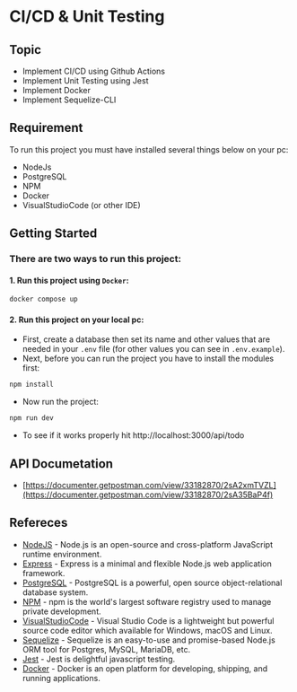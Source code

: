 # CI/CD & Unit Testing

## Topic
- Implement CI/CD using Github Actions
- Implement Unit Testing using Jest
- Implement Docker
- Implement Sequelize-CLI

## Requirement
To run this project you must have installed several things below on your pc:
- NodeJs
- PostgreSQL
- NPM
- Docker
- VisualStudioCode (or other IDE)

## Getting Started
### There are two ways to run this project:
#### 1. Run this project using `Docker`:
```sh
docker compose up
```
#### 2. Run this project on your local pc:
- First, create a database then set its name and other values that are needed in your `.env` file (for other values you can see in `.env.example`).
- Next, before you can run the project you have to install the modules first:
```sh
npm install
```
- Now run the project:
```sh
npm run dev
```
- To see if it works properly hit http://localhost:3000/api/todo

## API Documetation
- [https://documenter.getpostman.com/view/33182870/2sA2xmTVZL](https://documenter.getpostman.com/view/33182870/2sA35BaP4f)

## Refereces
- [NodeJS](https://nodejs.org/en/learn/getting-started/introduction-to-nodejs) - Node.js is an open-source and cross-platform JavaScript runtime environment.
- [Express](https://expressjs.com/en/5x/api.html) - Express is a minimal and flexible Node.js web application framework.
- [PostgreSQL](https://www.postgresql.org/) - PostgreSQL is a powerful, open source object-relational database system.
- [NPM](https://docs.npmjs.com/about-npm) - npm is the world's largest software registry used to manage private development.
- [VisualStudioCode](https://code.visualstudio.com/docs) - Visual Studio Code is a lightweight but powerful source code editor which available for Windows, macOS and Linux.
- [Sequelize](https://sequelize.org/) - Sequelize is an easy-to-use and promise-based Node.js ORM tool for Postgres, MySQL, MariaDB, etc.
- [Jest](https://www.npmjs.com/package/jest) - Jest is delightful javascript testing.
- [Docker](https://docs.docker.com/get-started/overview/) - Docker is an open platform for developing, shipping, and running applications.
